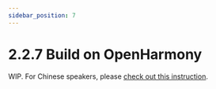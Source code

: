 ```yaml
---
sidebar_position: 7
---
```


# 2.2.7 Build on OpenHarmony

WIP. For Chinese speakers, please [check out this instruction](https://github.com/WasmEdge/WasmEdge/blob/master/utils/ohos/README-zh.md).

